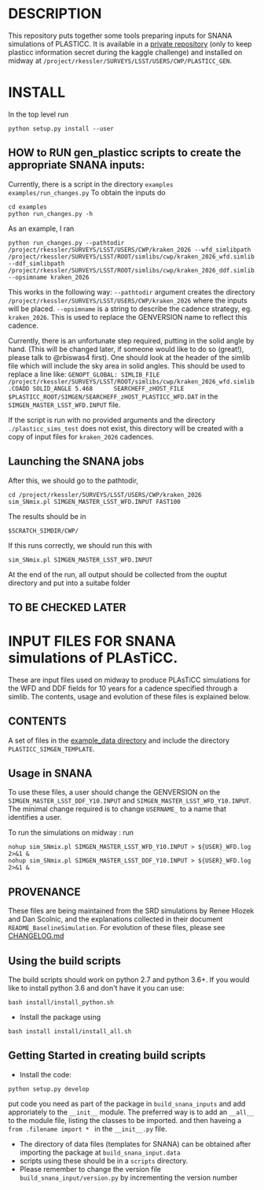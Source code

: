 # DESCRIPTION

This repository puts together some tools preparing inputs for SNANA simulations of PLASTICC. It is available in a [private repository](https://github.com/rbiswas4/GEN_PLASTICC_SIMS) (only to keep plasticc information secret during the kaggle challenge) and installed on midway at `/project/rkessler/SURVEYS/LSST/USERS/CWP/PLASTICC_GEN`. 
# INSTALL

In the top level run

```
python setup.py install --user
```

## HOW to RUN gen_plasticc scripts to create the appropriate SNANA inputs:
Currently, there is a script in the directory `examples` 
`examples/run_changes.py` 
To obtain the inputs do 
```
cd examples
python run_changes.py -h
```
As an example, I ran
```
python run_changes.py --pathtodir /project/rkessler/SURVEYS/LSST/USERS/CWP/kraken_2026 --wfd_simlibpath /project/rkessler/SURVEYS/LSST/ROOT/simlibs/cwp/kraken_2026_wfd.simlib.COADD --ddf_simlibpath /project/rkessler/SURVEYS/LSST/ROOT/simlibs/cwp/kraken_2026_ddf.simlib.COADD --opsimname kraken_2026
```
This works in the following way:
`--pathtodir` argument creates the directory  `/project/rkessler/SURVEYS/LSST/USERS/CWP/kraken_2026` where the inputs will be placed.
`--opsimname` is a string to describe the cadence strategy,  eg. `kraken_2026`. This is used to replace the GENVERSION name to reflect this cadence.


Currently, there is an unfortunate step required, putting in the solid angle by hand. (This will be changed later, if someone would like to do so (great!), please talk to @rbiswas4 first). One should look at the header of the simlib file which will include the sky area in solid angles. This should be used to replace a line like:
`GENOPT_GLOBAL: SIMLIB_FILE /project/rkessler/SURVEYS/LSST/ROOT/simlibs/cwp/kraken_2026_wfd.simlib.COADD SOLID_ANGLE 5.468      SEARCHEFF_zHOST_FILE $PLASTICC_ROOT/SIMGEN/SEARCHEFF_zHOST_PLASTICC_WFD.DAT` in the  
`SIMGEN_MASTER_LSST_WFD.INPUT` file. 


If the script is run with no provided arguments and the directory `./plasticc_sims_test` does not exist, this directory will be created with a copy of input files for `kraken_2026` cadences.
## Launching the SNANA jobs

After this, we should go to the pathtodir, 
```
cd /project/rkessler/SURVEYS/LSST/USERS/CWP/kraken_2026
sim_SNmix.pl SIMGEN_MASTER_LSST_WFD.INPUT FAST100
```
The results should be in 
```
$SCRATCH_SIMDIR/CWP/
```
If this runs correctly, we should run this with 
```
sim_SNmix.pl SIMGEN_MASTER_LSST_WFD.INPUT
```
At the end of the run, all output should be collected from the ouptut directory and put into a suitabe folder
## TO BE CHECKED LATER

# INPUT FILES FOR SNANA simulations of PLAsTiCC.

These are input files used on midway to produce PLAsTiCC simulations for the WFD and DDF fields for 10 years for a cadence specified through a simlib. The contents, usage and evolution of these files is explained below.

## CONTENTS
A set of files in the [example_data directory](./gen_plasticc/example_data) and include the directory `PLASTICC_SIMGEN_TEMPLATE`.


## Usage in SNANA
To use these files, a user should change the GENVERSION on the `SIMGEN_MASTER_LSST_DDF_Y10.INPUT` and `SIMGEN_MASTER_LSST_WFD_Y10.INPUT`. The minimal change required is to change `USERNAME_` to a name that identifies a user.  

To run the simulations on midway : run 
```
nohup sim_SNmix.pl SIMGEN_MASTER_LSST_WFD_Y10.INPUT > ${USER}_WFD.log 2>&1 & 
nohup sim_SNmix.pl SIMGEN_MASTER_LSST_DDF_Y10.INPUT > ${USER}_WFD.log 2>&1 & 
```

## PROVENANCE
These files are being maintained from the SRD simulations by Renee Hlozek and Dan Scolnic, and the explanations collected in their document `README_BaselineSimulation`. For evolution of these files, please see [CHANGELOG.md](./CHANGELOG.md)

## Using the build scripts
The build scripts should work on python 2.7 and python 3.6+. If you would like to install python 3.6 and don't have it you can use:
```
bash install/install_python.sh
```
- Install the package using 
```
bash install install/install_all.sh
```
## Getting Started in creating build scripts

- Install the code:
```
python setup.py develop
```
put code you need as part of the package in `build_snana_inputs` and add approriately to the `__init__` module. The preferred way is to add an `__all__` to the module file, listing the classes to be imported. and then haveing a ```from .filename import * ``` in the `__init__.py` file.
- The directory of data files (templates for SNANA) can be obtained after importing the package at 
`build_snana_input.data`
- scripts using these should be in a `scripts` directory.
- Please remember to change the version file `build_snana_input/version.py` by incrementing the version number  
